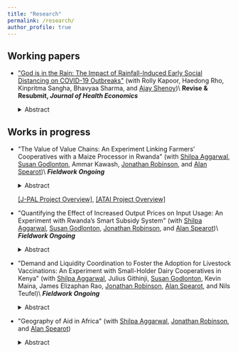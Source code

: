 ```yaml
---
title: "Research"
permalink: /research/
author_profile: true
---
```


<h2> Working papers </h2>

- ["God is in the Rain: The Impact of Rainfall-Induced Early Social Distancing on COVID-19 Outbreaks"](/files/covid_permlink.pdf) (with Rolly Kapoor, Haedong Rho, Kinpritma Sangha, Bhavyaa Sharma, and [Ajay Shenoy](https://people.ucsc.edu/~azshenoy/))\\
**Revise & Resubmit, _Journal of Health Economics_**
	<details>
	  <summary>Abstract</summary>
	  
	  We measure the benefit to society created by preventing COVID-19 deaths through a marginal increase in early social distancing. We exploit county-level rainfall on the last weekend before statewide lockdown in the early phase of the pandemic. After controlling for historical rainfall, temperature, and state fixed-effects, current rainfall is a plausibly exogenous instrument for social distancing. A one percent decrease in the population leaving home on the weekend before lockdown creates an average of 132 dollars of benefit per county resident within 2 weeks. The impacts of earlier distancing compound over time, yielding large but unevenly distributed economic benefit.
	</details>


<h2> Works in progress </h2>

- "The Value of Value Chains: An Experiment Linking Farmers’ Cooperatives with a Maize Processor in Rwanda" (with [Shilpa Aggarwal](https://aggarwalshilpa.wixsite.com/home), [Susan Godlonton](https://sites.williams.edu/sg5/), Ammar Kawash, [Jonathan Robinson](https://people.ucsc.edu/~jmrtwo/), and [Alan Spearot](https://people.ucsc.edu/~aspearot/))\\
**_Fieldwork Ongoing_**
	<details>
	  <summary>Abstract</summary>
	  
	One way that farmers can improve their income and livelihoods is to transition from subsistence farming to market-driven, commercial agriculture in which output is sold into value chains. However, smallholder farmers typically do not sell their output to buyers in value chains, and one of the reasons is because their output often does not meet the required quality standards. We conduct a randomized controlled trial with 360 smallholder farmer cooperatives to evaluate the effects of providing farmers with access to maize processing services that could improve maize quality on their input decisions.
	</details>

	[[J-PAL Project Overview]](https://www.povertyactionlab.org/evaluation/connecting-smallholder-farmers-agricultural-value-chains-rwanda), [[ATAI Project Overview]](https://www.atai-research.org/project/the-value-of-value-chains-an-experiment-linking-farmers-cooperatives-with-a-maize-processor-in-rwanda/)



- "Quantifying the Effect of Increased Output Prices on Input Usage: An Experiment with Rwanda’s Smart Subsidy System" (with [Shilpa Aggarwal](https://aggarwalshilpa.wixsite.com/home), [Susan Godlonton](https://sites.williams.edu/sg5/), [Jonathan Robinson](https://people.ucsc.edu/~jmrtwo/), and [Alan Spearot](https://people.ucsc.edu/~aspearot/))\\
**_Fieldwork Ongoing_**
	<details>
	  <summary>Abstract</summary>
	  
	  Like much of Sub-Saharan Africa, a contributing factor to low agricultural productivity in Rwanda is the low usage of modern inputs like chemical fertilizer and improved seeds. A primary cause of low input usage is that low and variable prices for crop sales at harvest-time may make farmers uncertain about the profitability of investing in improved inputs during the planting and growing seasons. We randomly offer a subset of mid-sized cooperatives a guarantee of the price they will receive at harvest time. With the government-led digital SNS database records of input usage in Rwanda, we quantify the effect of higher anticipated output prices at the end of the season on input utilization during the season and in subsequent seasons.
	</details>



- "Demand and Liquidity Coordination to Foster the Adoption for Livestock Vaccinations: An Experiment with Small-Holder Dairy Cooperatives in Kenya" (with [Shilpa Aggarwal](https://aggarwalshilpa.wixsite.com/home), Julius Githinji, [Susan Godlonton](https://sites.williams.edu/sg5/), Kevin Maina, James Elizaphan Rao, [Jonathan Robinson](https://people.ucsc.edu/~jmrtwo/), [Alan Spearot](https://people.ucsc.edu/~aspearot/), and Nils Teufel)\\
**_Fieldwork Ongoing_**
	<details>
	  <summary>Abstract</summary>
	  
	  East Coast Fever (ECF) is a deadly cattle disease transmitted by ticks. While an effective ECF vaccine exists, take-up is low in many areas. There are two main reasons for the low adoption: First, technically, the vaccine must be administered to a large number of animals at once (the minimum package size has enough dosage for 40 cattle), and so farmers with only a few cattle cannot access the vaccine individually. Second, the vaccine is expensive for small-scale farmers, costing about $320 for a 40-dose package (straw). We conduct a randomized controlled trial with 80 dairy cooperatives in Kenya to evaluate the effect of a demand aggregation intervention in which farmers are encouraged to vaccinate together cross-cut with a “checkoff system” intervention in which a percentage of milk sales is set aside at milk cooperatives to be allocated for vaccine purchase on the adoption of ECF vaccine.
	</details>
	

- "Geography of Aid in Africa" (with [Shilpa Aggarwal](https://aggarwalshilpa.wixsite.com/home), [Jonathan Robinson](https://people.ucsc.edu/~jmrtwo/), and [Alan Spearot](https://people.ucsc.edu/~aspearot/))
	<details>
	  <summary>Abstract</summary>
	  
	  Rural households tend to be poor, and thus in greater need of aid. However, aid programs likely make trade-offs regarding how much aid to give and where to send it based on needs as well as operating costs. As delivering aid to those most in-need is likely the more costly, there are opportunities for misallocation in the provision of aid. We study the spatial distribution of aid and investigate whether there is spatial misallocation in aid provision.

	</details>




